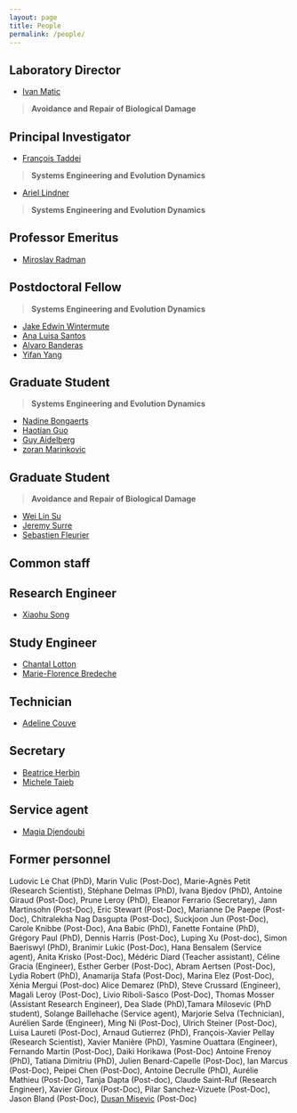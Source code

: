 ```yaml
---
layout: page
title: People
permalink: /people/
---
```


## Laboratory Director

* [Ivan Matic](mailto:ivan.matic@inserm.fr)

> **Avoidance and Repair of Biological Damage**
>

## Principal Investigator

* [François Taddei](mailto:francois.taddei@inserm.fr)

> **Systems Engineering and Evolution Dynamics**
>

* [Ariel Lindner](mailto:ariel.lindner@inserm.fr)

> **Systems Engineering and Evolution Dynamics**
>

## Professor Emeritus
* [Miroslav Radman](mailto:miroslav.radman@inserm.fr)


## Postdoctoral Fellow 
> **Systems Engineering and Evolution Dynamics**
>

* [Jake Edwin Wintermute](mailto:edwin.wintermute@inserm.fr)
* [Ana Luisa Santos](mailto:ana.santos@inserm.fr)
* [Alvaro Banderas](mailto:alvarobanderas@gmail.com)
* [Yifan Yang](mailto:yifan.yang@inserm.fr)


## Graduate Student
> **Systems Engineering and Evolution Dynamics**
>

* [Nadine Bongaerts](mailto:nadine.bongaerts@gmail.com)
* [Haotian Guo](mailto:haotian.guo@cri-paris.org)
* [Guy Aidelberg](mailto:guyaidelberg@gmail.com)
* [zoran Marinkovic](mailto:zoranmarin@gmail.com)


## Graduate Student
> **Avoidance and Repair of Biological Damage**
>

* [Wei Lin Su](mailto:suweilin@live.fr)
* [Jeremy Surre](mailto:jeremy.surre@biomerieux.com)
* [Sebastien Fleurier](mailto:sebastien.fleurier@inserm.fr)



## Common staff

## Research Engineer
* [Xiaohu Song](mailto:xiaohu.song@inserm.fr)


## Study Engineer
* [Chantal Lotton](mailto:chantal.lotton@inserm.fr)
* [Marie-Florence Bredeche](mailto:marie-florence.bredeche@inserm.fr)


## Technician
* [Adeline Couve](mailto:adeline.couve@inserm.fr)


## Secretary
* [Beatrice Herbin](mailto:beatrice.herbin@inserm.fr)
* [Michele Taieb](mailto:michele.taieb@inserm.fr)

## Service agent
* [Magia Djendoubi](mailto:magia.djendoubi@parisdescartes.fr)

## Former personnel 

Ludovic Le Chat (PhD), Marin Vulic (Post-Doc), Marie-Agnès Petit (Research Scientist), Stéphane Delmas (PhD), Ivana Bjedov (PhD), Antoine Giraud (Post-Doc), Prune Leroy (PhD), Eleanor Ferrario (Secretary), Jann Martinsohn (Post-Doc), Eric Stewart (Post-Doc), Marianne De Paepe (Post-Doc), Chitralekha Nag Dasgupta (Post-Doc), Suckjoon Jun (Post-Doc), Carole Knibbe (Post-Doc), Ana Babic (PhD), Fanette Fontaine (PhD), Grégory Paul (PhD), Dennis Harris (Post-Doc), Luping Xu (Post-doc), Simon Baeriswyl (PhD), Branimir Lukic (Post-Doc), Hana Bensalem (Service agent), Anita Krisko (Post-Doc), Médéric Diard (Teacher assistant), Céline Gracia (Engineer), Esther Gerber (Post-Doc), Abram Aertsen (Post-Doc), Lydia Robert (PhD), Anamarija Stafa (Post-Doc), Marina Elez (Post-Doc), Xénia Mergui (Post-doc) Alice Demarez (PhD), Steve Crussard (Engineer), Magali Leroy (Post-Doc), Livio Riboli-Sasco (Post-Doc), Thomas Mosser (Assistant Research Engineer), Dea Slade (PhD),Tamara Milosevic (PhD student), Solange Baillehache (Service agent), Marjorie Selva (Technician), Aurélien Sarde (Engineer), Ming Ni (Post-Doc), Ulrich Steiner (Post-Doc), Luisa Laureti (Post-Doc), Arnaud Gutierrez (PhD), François-Xavier Pellay (Research Scientist), Xavier Manière (PhD), Yasmine Ouattara (Engineer), Fernando Martin (Post-Doc), Daiki Horikawa (Post-Doc) Antoine Frenoy (PhD), Tatiana Dimitriu (PhD), Julien Benard-Capelle (Post-Doc), Ian Marcus (Post-Doc), Peipei Chen (Post-Doc), Antoine Decrulle (PhD), Aurélie Mathieu (Post-Doc), Tanja Dapta (Post-doc), Claude Saint-Ruf (Research Engineer), Xavier Giroux (Post-Doc), Pilar Sanchez-Vizuete (Post-Doc), Jason Bland (Post-Doc), [Dusan Misevic](mailto:dule@alife.org) (Post-Doc)